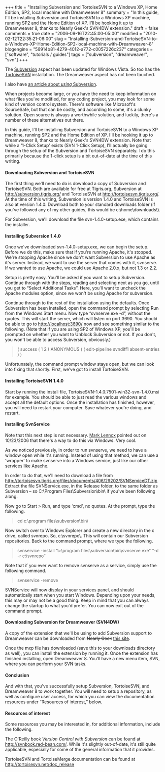 +++
title = "Installing Subversion and TortoiseSVN to a Windows XP, Home Edition, SP2, local machine with Dreamweaver 8"
summary = "In this guide, I'll be installing Subversion and TortoiseSVN to a Windows XP machine, running SP2 and the Home Edition of XP. I'll be hooking it up to Dreamweaver 8, thanks to Nearly Geek's SVN4DW extension."
draft = false
comments = true
date = "2006-09-16T22:45:00-05:00"
modified = "2010-02-12T22:35:21-06:00"
slug = "Installing-Subversion-and-TortoiseSVN-to-a-Windows-XP-Home-Edition-SP2-local-machine-with-Dreamweaver-8"
blogengine = "56914b81-4279-4012-a772-c0057226c237"
categories = ["software", "tutorials / guides"]
tags = ["subversion", "dreamweaver", "svn"]
+++

<div class="note">
<p>The <a href="/words/post/Installing-Subversion-to-Windows-Vista.aspx">Subversion</a> aspect has been updated for Windows Vista.&nbsp;So too has the <a href="/words/post/Installing-TortoiseSVN-to-Windows-Vista.aspx">TortoiseSVN</a> installation. The&nbsp;Dreamweaver&nbsp;aspect has not been touched.</p>
<p>I also have <a href="/words/post/Playing-around-with-Subversion-with-a-test-repository.aspx">an article about <em>using</em> Subversion</a>.&nbsp;</p>
</div>
<p>When projects become large, or you have the need to keep information on what files you've modified, for any coding project, you may look for some kind of version control system. There's software like Microsoft's SourceSafe, but that can be costly, and according to some, it's a clunky solution. Open source is always a worthwhile solution, and luckily, there's a number of these alternatives out there.</p>
<p>In this guide, I'll be installing Subversion and TortoiseSVN to a Windows XP machine, running SP2 and the Home Edition of XP. I'll be hooking it up to Dreamweaver 8, thanks to Nearly Geek's SVN4DW extension. Note that while a '1-Click Setup' exists (SVN 1-Click Setup), I'll actually be going through the setup of the Subversion and TortoiseSVN separately. I do this primarily because the 1-click setup is a bit out-of-date at the time of this writing.</p>
<h4>Downloading Subversion and TortoiseSVN</h4>
<p>The first thing we'll need to do is download a copy of Subversion and TortoiseSVN. Both are available for free at Tigris.org, Subversion at <a href="http://subversion.tigris.org/">http://subversion.tigris.org/</a> and TortoiseSVN at <a href="http://tortoisesvn.tigris.org/">http://tortoisesvn.tigris.org/</a>. At the time of this writing, Subversion is version 1.4.0 and TortoiseSVN is also at version 1.4.0. Download both to your standard downloads folder (if you've followed any of my other guides, this would be c:\home\downloads\).<!--adsense--></p>
<p>For Subversion, we'll download the file svn-1.4.0-setup.exe, which contains the installer.</p>
<h4>Installing Subversion 1.4.0</h4>
<p>Once we've downloaded svn-1.4.0-setup.exe, we can begin the setup. Before we do this, make sure that if you're running Apache, it's stopped. We're stopping Apache since we don't want Subversion to use Apache as it's server. Instead, we want to use the server that comes with it, svnserve. If we wanted to use Apache, we could use Apache 2.0.x, but not 1.3 or 2.2.</p>
<p>Setup is pretty easy. You'll be asked if you want to setup Subversion. Continue through with the steps, reading and selecting next as you go, until you get to &ldquo;Select Additional Tasks&rdquo;. Here, you'll want to uncheck the Apache modules option, since we won't be using Apache for subversion.</p>
<p>Continue through to the rest of the installation using the defaults. Once Subversion has been installed, open the command prompt by selecting Run from the Windows Start menu. Now type &ldquo;svnserve.exe -d&rdquo;, without the quotes. This will start the server, which will listen on port 3690. You should be able to go to <a href="http://localhost:3690/">http://localhost:3690/</a> now and see something similar to the following. (Note that if you are using SP2 of Windows XP, you'll be prompted on whether you want to Unblock Subversion or not. If you don't, you won't be able to access Subversion, obviously.)</p>
<blockquote>
<p>( success ( 1 2 ( ANONYMOUS ) ( edit-pipeline svndiff1 absent-entries ) )</p>
</blockquote>
<p>Unfortunately, the command prompt window stays open, but we can look into fixing that shortly. First, we've got to install TortoiseSVN.</p>
<h4>Installing TortoiseSVN 1.4.0</h4>
<p>Start by running the install file, TortoiseSVN-1.4.0.7501-win32-svn-1.4.0.msi for example. You should be able to just read the various windows and accept all the default options. Once the installation has finished, however, you will need to restart your computer. Save whatever you're doing, and restart.</p>
<h4>Installing SvnService</h4>
<div class="note">
<p>Note that this next step is not necessary. <a rel="nofollow" href="http://www.webpusher.ie/">Mark Lennox</a> pointed out on 10/23/2006 that there's a way to do this via Windows. Very cool.</p>
</div>
<p>As we noticed previously, in order to run svnserve, we need to have a window open while it's running. Instead of using that method, we can use a 'wrapper' to make svnserve into a Windows service, just like our other services like Apache.</p>
<p>In order to do that, we'll need to download a file from <a href="http://tortoisesvn.tigris.org/files/documents/406/29202/SVNServiceDT.zip">http://tortoisesvn.tigris.org/files/documents/406/29202/SVNServiceDT.zip</a>. Extract the file SVNService.exe, in the Release folder, to the same folder as Subversion &ndash; so C:\Program Files\Subversion\bin\ if you've been following along.</p>
<p>Now go to Start &gt; Run, and type 'cmd', no quotes. At the prompt, type the following.</p>
<blockquote>
<p>cd c:\program files\subversion\bin\</p>
</blockquote>
<p>Now switch over to Windows Explorer and create a new directory in the c drive, called svnrepo. So, c:\svnrepo\. This will contain our Subversion repositories. Back to the command prompt, where we type the following.</p>
<blockquote>
<p>svnservice -install &ldquo;c:\program files\subversion\bin\svnserve.exe&rdquo; &ldquo;-d -r c:\svnrepo&rdquo;</p>
</blockquote>
<p>Note that if you ever want to remove svnserve as a service, simply use the following command.</p>
<blockquote>
<p>svnservice -remove</p>
</blockquote>
<p>SVNService will now display in your services panel, and should automatically start when you start Windows. Depending upon your needs, this may or may not be a good thing. Keep in mind that you can always change the startup to what you'd prefer. You can now exit out of the command prompt.</p>
<h4>Downloading Subversion for Dreamweaver (SVN4DW)</h4>
<p>A copy of the extension that we'll be using to add Subversion support to Dreamweaver can be downloaded from <span style="text-decoration: line-through;">Nearly Geek<!--http://www.nearlygeek.com/tools/subversion-for-dreamweaver/introduction/--></span> <a rel="nofollow" href="/files/2006/09/svn4dw.zip">this site</a>.</p>
<p>Once the mxp file has downloaded (save this to your downloads directory as well), you can install the extension by running it. Once the extension has finished installing, open Dreamweaver 8. You'll have a new menu item, SVN, where you can perform your SVN tasks.</p>
<h4>Conclusion</h4>
<p>And with that, you've successfully setup Subversion, TortoiseSVN, and Dreamweaver 8 to work together. You will need to setup a repository, as well as configure user access, for which you can view the documentation resources under &ldquo;Resources of interest,&rdquo; below.</p>
<h4>Resources of interest</h4>
<p>Some resources you may be interested in, for additional information, include the following.</p>
<p>The O'Reilly book <cite>Version Control with Subversion</cite> can be found at <a href="http://svnbook.red-bean.com/">http://svnbook.red-bean.com/</a>. While it's slightly out-of-date, it's still quite applicable, especially for some of the general information that it provides.</p>
<p>TortoiseSVN and TortoiseMerge documentation can be found at <a href="http://tortoisesvn.net/doc_release">http://tortoisesvn.net/doc_release</a></p>
